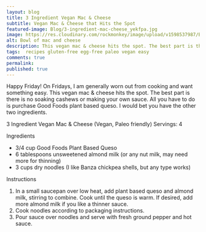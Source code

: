 ```yaml
---
layout: blog
title: 3 Ingredient Vegan Mac & Cheese
subtitle: Vegan Mac & Cheese that Hits the Spot
featured-image: Blog/3-ingredient-mac-cheese_yekfpa.jpg
image: https://res.cloudinary.com/rockmonkey/image/upload/v1598537987/Blog/3-ingredient-mac-cheese_yekfpa.jpg
alt: Bowl of mac and cheese
description: This vegan mac & cheese hits the spot. The best part is there is no soaking cashews or making your own sauce.
tags:  recipes gluten-free egg-free paleo vegan easy
comments: true
permalink:
published: true
---
```

Happy Friday! On Fridays, I am generally worn out from cooking and want something easy. This vegan mac & cheese hits the spot. The best part is there is no soaking cashews or making your own sauce. All you have to do is purchase Good Foods plant based queso. I would bet you have the other two ingredients.

3 Ingredient Vegan Mac & Cheese (Vegan, Paleo friendly)
Servings: 4

Ingredients
* 3/4 cup Good Foods Plant Based Queso
* 6 tablespoons unsweetened almond milk (or any nut milk, may need more for thinning)
* 3 cups dry noodles (I like Banza chickpea shells, but any type works)

Instructions
1. In a small saucepan over low heat, add plant based queso and almond milk, stirring to combine. Cook until the queso is warm. If desired, add more almond milk if you like a thinner sauce.
2. Cook noodles according to packaging instructions.
3. Pour sauce over noodles and serve with fresh ground pepper and hot sauce.
